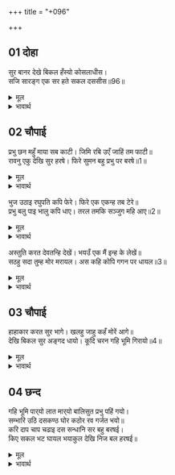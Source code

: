 +++
title = "+096"

+++


## 01 दोहा
सुर बानर देखे बिकल हँस्यो कोसलाधीस।  
सजि सारङ्ग एक सर हते सकल दससीस॥96॥  

<details><summary>मूल</summary>

सुर बानर देखे बिकल हँस्यो कोसलाधीस।  
सजि सारङ्ग एक सर हते सकल दससीस॥96॥  
</details>

<details><summary>भावार्थ</summary>

देवताओं और वानरों को विकल देखकर कोसलपति श्री रामजी हँसे और शार्गं धनुष पर एक बाण चढाकर (माया के बने हुए) सब रावणों को मार डाला॥96॥  
</details>





## 02 चौपाई
प्रभु छन महुँ माया सब काटी। जिमि रबि उएँ जाहिं तम फाटी॥  
रावनु एकु देखि सुर हरषे। फिरे सुमन बहु प्रभु पर बरषे॥1॥  

<details><summary>मूल</summary>

प्रभु छन महुँ माया सब काटी। जिमि रबि उएँ जाहिं तम फाटी॥  
रावनु एकु देखि सुर हरषे। फिरे सुमन बहु प्रभु पर बरषे॥1॥  
</details>

<details><summary>भावार्थ</summary>

प्रभु ने क्षणभर में सब माया काट डाली। जैसे सूर्य के उदय होते ही अन्धकार की राशि फट जाती है (नष्ट हो जाती है)। अब एक ही रावण को देखकर देवता हर्षित हुए और उन्होन्ने लौटकर प्रभु पर बहुत से पुष्प बरसाए॥1॥  
</details>

<div class="audioEmbed"  caption="AIR-वाचनम्" src="https://archive
.org/download/rAmcharitmAnas-AIR/EPI-341a.mp3"></div>

भुज उठाइ रघुपति कपि फेरे। फिरे एक एकन्ह तब टेरे॥  
प्रभु बलु पाइ भालु कपि धाए। तरल तमकि सञ्जुग महि आए॥2॥  

<details><summary>मूल</summary>

भुज उठाइ रघुपति कपि फेरे। फिरे एक एकन्ह तब टेरे॥  
प्रभु बलु पाइ भालु कपि धाए। तरल तमकि सञ्जुग महि आए॥2॥  
</details>

<details><summary>भावार्थ</summary>

श्री रघुनाथजी ने भुजा उठाकर सब वानरों को लौटाया। तब वे एक-दूसरे को पुकार-पुकार कर लौट आए। प्रभु का बल पाकर रीछ-वानर दौड पडे। जल्दी से कूदकर वे रणभूमि में आ गए॥2॥  
</details>

अस्तुति करत देवतन्हि देखें। भयउँ एक मैं इन्ह के लेखें॥  
सठहु सदा तुम्ह मोर मरायल। अस कहि कोपि गगन पर धायल॥3॥  

<details><summary>मूल</summary>

अस्तुति करत देवतन्हि देखें। भयउँ एक मैं इन्ह के लेखें॥  
सठहु सदा तुम्ह मोर मरायल। अस कहि कोपि गगन पर धायल॥3॥  
</details>

<details><summary>भावार्थ</summary>

देवताओं को श्री रामजी की स्तुति करते देख कर रावण ने सोचा, मैं इनकी समझ में एक हो गया, (परन्तु इन्हें यह पता नहीं कि इनके लिए मैं एक ही बहुत हूँ) और कहा- अरे मूर्खों! तुम तो सदा के ही मेरे मरैल (मेरी मार खाने वाले) हो। ऐसा कहकर वह क्रोध करके आकाश पर (देवताओं की ओर) दौडा॥3॥  
</details>





## 03 चौपाई
हाहाकार करत सुर भागे। खलहु जाहु कहँ मोरें आगे॥  
देखि बिकल सुर अङ्गद धायो। कूदि चरन गहि भूमि गिरायो॥4॥  

<details><summary>मूल</summary>

हाहाकार करत सुर भागे। खलहु जाहु कहँ मोरें आगे॥  
देखि बिकल सुर अङ्गद धायो। कूदि चरन गहि भूमि गिरायो॥4॥  
</details>

<details><summary>भावार्थ</summary>

देवता हाहाकार करते हुए भागे। (रावण ने कहा-) दुष्टों! मेरे आगे से कहाँ जा सकोगे? देवताओं को व्याकुल देखकर अङ्गद दौडे और उछलकर रावण का पैर पकडकर (उन्होन्ने) उसको पृथ्वी पर गिरा दिया॥4॥  
</details>



## 04 छन्द
गहि भूमि पार्‌यो लात मार्‌यो बालिसुत प्रभु पहिं गयो।  
सम्भारि उठि दसकण्ठ घोर कठोर रव गर्जत भयो॥  
करि दाप चाप चढाइ दस सन्धानि सर बहु बरषई।  
किए सकल भट घायल भयाकुल देखि निज बल हरषई॥  

<details><summary>मूल</summary>

गहि भूमि पार्‌यो लात मार्‌यो बालिसुत प्रभु पहिं गयो।  
सम्भारि उठि दसकण्ठ घोर कठोर रव गर्जत भयो॥  
करि दाप चाप चढाइ दस सन्धानि सर बहु बरषई।  
किए सकल भट घायल भयाकुल देखि निज बल हरषई॥  
</details>

<details><summary>भावार्थ</summary>

 उसे पकडकर पृथ्वी पर गिराकर लात मारकर बालिपुत्र अङ्गद प्रभु के पास चले गए। रावण सम्भलकर उठा और बडे भंयकर कठोर शब्द से गरजने लगा। वह दर्प करके दसों धनुष चढाकर उन पर बहुत से बाण सन्धान करके बरसाने लगा। उसने सब योद्धाओं को घायल और भय से व्याकुल कर दिया और अपना बल देखकर वह हर्षित होने लगा।  
</details>

